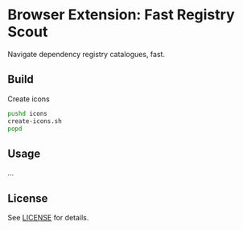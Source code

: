 # Browser Extension: Fast Registry Scout

Navigate dependency registry catalogues, fast.

## Build

Create icons

```sh
pushd icons
create-icons.sh
popd
```

## Usage

...

## License

See [LICENSE](LICENSE) for details.
